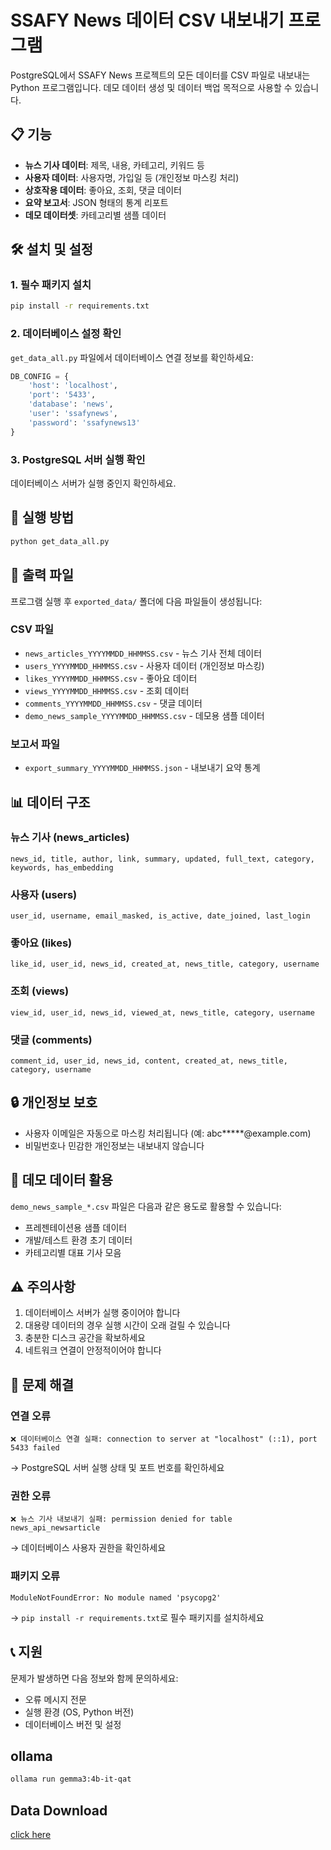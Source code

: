# SSAFY News 데이터 CSV 내보내기 프로그램

PostgreSQL에서 SSAFY News 프로젝트의 모든 데이터를 CSV 파일로 내보내는 Python 프로그램입니다.
데모 데이터 생성 및 데이터 백업 목적으로 사용할 수 있습니다.

## 📋 기능

- **뉴스 기사 데이터**: 제목, 내용, 카테고리, 키워드 등
- **사용자 데이터**: 사용자명, 가입일 등 (개인정보 마스킹 처리)
- **상호작용 데이터**: 좋아요, 조회, 댓글 데이터
- **요약 보고서**: JSON 형태의 통계 리포트
- **데모 데이터셋**: 카테고리별 샘플 데이터

## 🛠️ 설치 및 설정

### 1. 필수 패키지 설치

```bash
pip install -r requirements.txt
```

### 2. 데이터베이스 설정 확인

`get_data_all.py` 파일에서 데이터베이스 연결 정보를 확인하세요:

```python
DB_CONFIG = {
    'host': 'localhost',
    'port': '5433',
    'database': 'news',
    'user': 'ssafynews',
    'password': 'ssafynews13'
}
```

### 3. PostgreSQL 서버 실행 확인

데이터베이스 서버가 실행 중인지 확인하세요.

## 🚀 실행 방법

```bash
python get_data_all.py
```

## 📁 출력 파일

프로그램 실행 후 `exported_data/` 폴더에 다음 파일들이 생성됩니다:

### CSV 파일
- `news_articles_YYYYMMDD_HHMMSS.csv` - 뉴스 기사 전체 데이터
- `users_YYYYMMDD_HHMMSS.csv` - 사용자 데이터 (개인정보 마스킹)
- `likes_YYYYMMDD_HHMMSS.csv` - 좋아요 데이터
- `views_YYYYMMDD_HHMMSS.csv` - 조회 데이터  
- `comments_YYYYMMDD_HHMMSS.csv` - 댓글 데이터
- `demo_news_sample_YYYYMMDD_HHMMSS.csv` - 데모용 샘플 데이터

### 보고서 파일
- `export_summary_YYYYMMDD_HHMMSS.json` - 내보내기 요약 통계

## 📊 데이터 구조

### 뉴스 기사 (news_articles)
```
news_id, title, author, link, summary, updated, full_text, category, keywords, has_embedding
```

### 사용자 (users)
```
user_id, username, email_masked, is_active, date_joined, last_login
```

### 좋아요 (likes)
```
like_id, user_id, news_id, created_at, news_title, category, username
```

### 조회 (views)
```
view_id, user_id, news_id, viewed_at, news_title, category, username
```

### 댓글 (comments)
```
comment_id, user_id, news_id, content, created_at, news_title, category, username
```

## 🔒 개인정보 보호

- 사용자 이메일은 자동으로 마스킹 처리됩니다 (예: abc*****@example.com)
- 비밀번호나 민감한 개인정보는 내보내지 않습니다

## 🎯 데모 데이터 활용

`demo_news_sample_*.csv` 파일은 다음과 같은 용도로 활용할 수 있습니다:

- 프레젠테이션용 샘플 데이터
- 개발/테스트 환경 초기 데이터
- 카테고리별 대표 기사 모음

## ⚠️ 주의사항

1. 데이터베이스 서버가 실행 중이어야 합니다
2. 대용량 데이터의 경우 실행 시간이 오래 걸릴 수 있습니다
3. 충분한 디스크 공간을 확보하세요
4. 네트워크 연결이 안정적이어야 합니다

## 🐛 문제 해결

### 연결 오류
```
❌ 데이터베이스 연결 실패: connection to server at "localhost" (::1), port 5433 failed
```
→ PostgreSQL 서버 실행 상태 및 포트 번호를 확인하세요

### 권한 오류
```
❌ 뉴스 기사 내보내기 실패: permission denied for table news_api_newsarticle
```
→ 데이터베이스 사용자 권한을 확인하세요

### 패키지 오류
```
ModuleNotFoundError: No module named 'psycopg2'
```
→ `pip install -r requirements.txt`로 필수 패키지를 설치하세요

## 📞 지원

문제가 발생하면 다음 정보와 함께 문의하세요:
- 오류 메시지 전문
- 실행 환경 (OS, Python 버전)
- 데이터베이스 버전 및 설정 

## ollama
```bash
ollama run gemma3:4b-it-qat
```

## Data Download
[click here](https://drive.google.com/file/d/1Ha55doyEl_-S_n7u-nDjTJX1TMW7aRhn/view?usp=drive_link)

